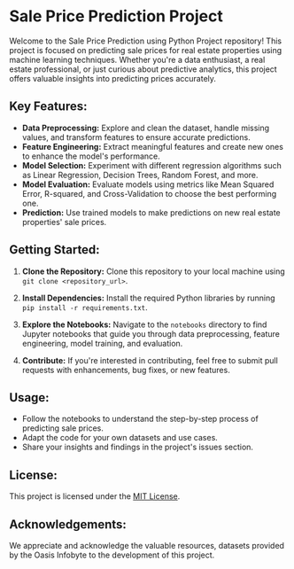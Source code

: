 # Sale Price Prediction Project

Welcome to the Sale Price Prediction using Python Project repository! This project is focused on predicting sale prices for real estate properties using machine learning techniques. Whether you're a data enthusiast, a real estate professional, or just curious about predictive analytics, this project offers valuable insights into predicting prices accurately.

## Key Features:

- **Data Preprocessing:** Explore and clean the dataset, handle missing values, and transform features to ensure accurate predictions.
- **Feature Engineering:** Extract meaningful features and create new ones to enhance the model's performance.
- **Model Selection:** Experiment with different regression algorithms such as Linear Regression, Decision Trees, Random Forest, and more.
- **Model Evaluation:** Evaluate models using metrics like Mean Squared Error, R-squared, and Cross-Validation to choose the best performing one.
- **Prediction:** Use trained models to make predictions on new real estate properties' sale prices.

## Getting Started:

1. **Clone the Repository:** Clone this repository to your local machine using `git clone <repository_url>`.

2. **Install Dependencies:** Install the required Python libraries by running `pip install -r requirements.txt`.

3. **Explore the Notebooks:** Navigate to the `notebooks` directory to find Jupyter notebooks that guide you through data preprocessing, feature engineering, model training, and evaluation.

4. **Contribute:** If you're interested in contributing, feel free to submit pull requests with enhancements, bug fixes, or new features.

## Usage:

- Follow the notebooks to understand the step-by-step process of predicting sale prices.
- Adapt the code for your own datasets and use cases.
- Share your insights and findings in the project's issues section.

## License:

This project is licensed under the [MIT License](LICENSE).

## Acknowledgements:

We appreciate and acknowledge the valuable resources, datasets provided by the Oasis Infobyte to the development of this project.
